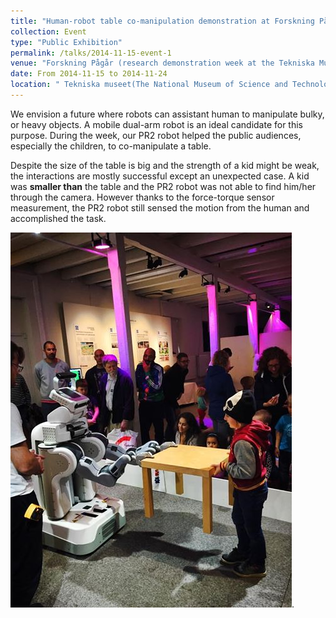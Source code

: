 ```yaml
---
title: "Human-robot table co-manipulation demonstration at Forskning Pågår 2014"
collection: Event 
type: "Public Exhibition"
permalink: /talks/2014-11-15-event-1
venue: "Forskning Pågår (research demonstration week at the Tekniska Museet) "
date: From 2014-11-15 to 2014-11-24
location: " Tekniska museet(The National Museum of Science and Technology), Museivägen 7. Stockholm"
---
```


We envision a future where robots can assistant human to manipulate bulky, or heavy objects. A mobile dual-arm robot is an ideal candidate for this purpose. During the week, our PR2 robot helped the public audiences, especially the children, to co-manipulate a table. 

Despite the size of the table is big and the strength of a kid might be weak, the interactions are mostly successful except an unexpected case. A kid was **smaller than** the table and the PR2 robot was not able to find him/her through the camera. However thanks to the force-torque sensor measurement, the PR2 robot still sensed the motion from the human and accomplished the task.  

![A kid is co-manipulating the table with the PR2 robot](/images/pr2-museum.png).


